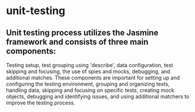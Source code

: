 # unit-testing

## Unit testing process utilizes the Jasmine framework and consists of three main components: 
Testing setup, test grouping using 'describe', data configuration, test skipping and focusing, the use of spies and mocks, debugging, and additional matches. 
These components are important for setting up and configuring the testing environment, grouping and organizing tests, handling data, skipping and focusing 
on specific tests, creating mock objects, debugging and identifying issues, and using additional matchers to improve the testing process.



